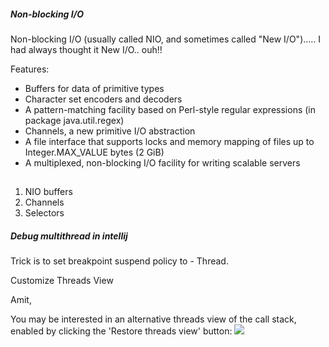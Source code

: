 
##### Non-blocking I/O #####
Non-blocking I/O (usually called NIO, and sometimes called "New I/O")..... I had always thought it New I/O.. ouh!!

Features:

- Buffers for data of primitive types
- Character set encoders and decoders
- A pattern-matching facility based on Perl-style regular expressions (in package java.util.regex)
- Channels, a new primitive I/O abstraction
- A file interface that supports locks and memory mapping of files up to Integer.MAX_VALUE bytes (2 GiB)
- A multiplexed, non-blocking I/O facility for writing scalable servers
##
1. NIO buffers
2. Channels
3. Selectors

##### Debug multithread in intellij #####

Trick is to set breakpoint suspend policy to - Thread.

Customize Threads View

Amit,

You may be interested in an alternative threads view of the call stack, enabled by clicking the 'Restore threads view' button: 
![](http://i.stack.imgur.com/TQ4RI.png)